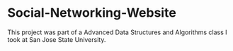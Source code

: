 # Social-Networking-Website

This project was part of a Advanced Data Structures and Algorithms class I took at San Jose State University. 
